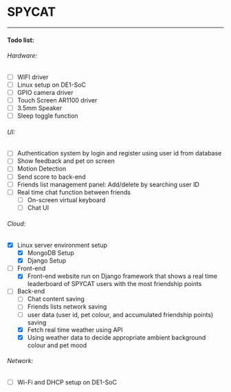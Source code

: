 # SPYCAT

------

#### Todo list:

###### Hardware:

- [ ] WIFI driver
- [ ] Linux setup on DE1-SoC
- [ ] GPIO camera driver
- [ ] Touch Screen AR1100 driver
- [ ] 3.5mm Speaker
- [ ] Sleep toggle function 

###### UI:

- [ ] Authentication system by login and register using user id from database
- [ ] Show feedback and pet on screen
- [ ] Motion Detection
- [ ] Send score to back-end
- [ ] Friends list management panel: Add/delete by searching user ID
- [ ] Real time chat function between friends
  - [ ] On-screen virtual keyboard
  - [ ] Chat UI

###### Cloud:

- [x] Linux server environment setup
  - [x] MongoDB Setup
  - [x] Django Setup
- [ ] Front-end
  - [x] Front-end website run on Django framework that shows a real time leaderboard of SPYCAT users with the most friendship points
- [ ] Back-end
  - [ ] Chat content saving
  - [ ] Friends lists network saving
  - [ ] user data (user id, pet colour, and accumulated friendship points) saving
  - [x] Fetch real time weather using API
  - [x] Using weather data to decide appropriate ambient background colour and pet mood

###### Network:

- [ ] Wi-Fi and DHCP setup on DE1-SoC

